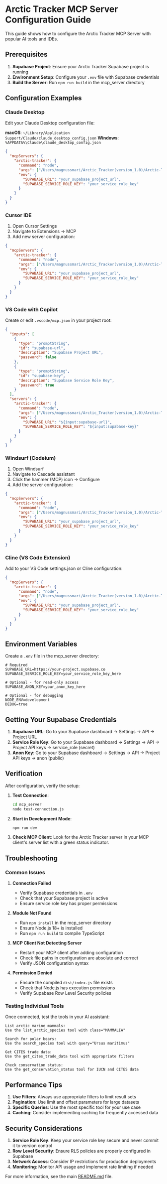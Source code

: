# Arctic Tracker MCP Server Configuration Guide

This guide shows how to configure the Arctic Tracker MCP Server with popular AI tools and IDEs.

## Prerequisites

1. **Supabase Project**: Ensure your Arctic Tracker Supabase project is running
2. **Environment Setup**: Configure your `.env` file with Supabase credentials
3. **Build the Server**: Run `npm run build` in the mcp_server directory

## Configuration Examples

### Claude Desktop

Edit your Claude Desktop configuration file:

**macOS**: `~/Library/Application Support/Claude/claude_desktop_config.json`
**Windows**: `%APPDATA%\Claude\claude_desktop_config.json`

```json
{
  "mcpServers": {
    "arctic-tracker": {
      "command": "node",
      "args": ["/Users/magnussmari/Arctic_Tracker(version_1.0)/Arctic-Tracker-API/mcp_server/dist/index.js"],
      "env": {
        "SUPABASE_URL": "your_supabase_project_url",
        "SUPABASE_SERVICE_ROLE_KEY": "your_service_role_key"
      }
    }
  }
}
```

### Cursor IDE

1. Open Cursor Settings
2. Navigate to Extensions → MCP
3. Add new server configuration:

```json
{
  "mcpServers": {
    "arctic-tracker": {
      "command": "node",
      "args": ["/Users/magnussmari/Arctic_Tracker(version_1.0)/Arctic-Tracker-API/mcp_server/dist/index.js"],
      "env": {
        "SUPABASE_URL": "your_supabase_project_url",
        "SUPABASE_SERVICE_ROLE_KEY": "your_service_role_key"
      }
    }
  }
}
```

### VS Code with Copilot

Create or edit `.vscode/mcp.json` in your project root:

```json
{
  "inputs": [
    {
      "type": "promptString",
      "id": "supabase-url",
      "description": "Supabase Project URL",
      "password": false
    },
    {
      "type": "promptString", 
      "id": "supabase-key",
      "description": "Supabase Service Role Key",
      "password": true
    }
  ],
  "servers": {
    "arctic-tracker": {
      "command": "node",
      "args": ["/Users/magnussmari/Arctic_Tracker(version_1.0)/Arctic-Tracker-API/mcp_server/dist/index.js"],
      "env": {
        "SUPABASE_URL": "${input:supabase-url}",
        "SUPABASE_SERVICE_ROLE_KEY": "${input:supabase-key}"
      }
    }
  }
}
```

### Windsurf (Codeium)

1. Open Windsurf
2. Navigate to Cascade assistant
3. Click the hammer (MCP) icon → Configure
4. Add the server configuration:

```json
{
  "mcpServers": {
    "arctic-tracker": {
      "command": "node",
      "args": ["/Users/magnussmari/Arctic_Tracker(version_1.0)/Arctic-Tracker-API/mcp_server/dist/index.js"],
      "env": {
        "SUPABASE_URL": "your_supabase_project_url",
        "SUPABASE_SERVICE_ROLE_KEY": "your_service_role_key"
      }
    }
  }
}
```

### Cline (VS Code Extension)

Add to your VS Code settings.json or Cline configuration:

```json
{
  "mcpServers": {
    "arctic-tracker": {
      "command": "node",
      "args": ["/Users/magnussmari/Arctic_Tracker(version_1.0)/Arctic-Tracker-API/mcp_server/dist/index.js"],
      "env": {
        "SUPABASE_URL": "your_supabase_project_url",
        "SUPABASE_SERVICE_ROLE_KEY": "your_service_role_key"
      }
    }
  }
}
```

## Environment Variables

Create a `.env` file in the mcp_server directory:

```env
# Required
SUPABASE_URL=https://your-project.supabase.co
SUPABASE_SERVICE_ROLE_KEY=your_service_role_key_here

# Optional - for read-only access
SUPABASE_ANON_KEY=your_anon_key_here

# Optional - for debugging
NODE_ENV=development
DEBUG=true
```

## Getting Your Supabase Credentials

1. **Supabase URL**: Go to your Supabase dashboard → Settings → API → Project URL
2. **Service Role Key**: Go to your Supabase dashboard → Settings → API → Project API keys → service_role (secret)
3. **Anon Key**: Go to your Supabase dashboard → Settings → API → Project API keys → anon (public)

## Verification

After configuration, verify the setup:

1. **Test Connection**:
   ```bash
   cd mcp_server
   node test-connection.js
   ```

2. **Start in Development Mode**:
   ```bash
   npm run dev
   ```

3. **Check MCP Client**: Look for the Arctic Tracker server in your MCP client's server list with a green status indicator.

## Troubleshooting

### Common Issues

1. **Connection Failed**
   - Verify Supabase credentials in `.env`
   - Check that your Supabase project is active
   - Ensure service role key has proper permissions

2. **Module Not Found**
   - Run `npm install` in the mcp_server directory
   - Ensure Node.js 18+ is installed
   - Run `npm run build` to compile TypeScript

3. **MCP Client Not Detecting Server**
   - Restart your MCP client after adding configuration
   - Check file paths in configuration are absolute and correct
   - Verify JSON configuration syntax

4. **Permission Denied**
   - Ensure the compiled `dist/index.js` file exists
   - Check that Node.js has execution permissions
   - Verify Supabase Row Level Security policies

### Testing Individual Tools

Once connected, test the tools in your AI assistant:

```
List arctic marine mammals:
Use the list_arctic_species tool with class="MAMMALIA"

Search for polar bears:
Use the search_species tool with query="Ursus maritimus"

Get CITES trade data:
Use the get_cites_trade_data tool with appropriate filters

Check conservation status:
Use the get_conservation_status tool for IUCN and CITES data
```

## Performance Tips

1. **Use Filters**: Always use appropriate filters to limit result sets
2. **Pagination**: Use limit and offset parameters for large datasets  
3. **Specific Queries**: Use the most specific tool for your use case
4. **Caching**: Consider implementing caching for frequently accessed data

## Security Considerations

1. **Service Role Key**: Keep your service role key secure and never commit it to version control
2. **Row Level Security**: Ensure RLS policies are properly configured in Supabase
3. **Network Access**: Consider IP restrictions for production deployments
4. **Monitoring**: Monitor API usage and implement rate limiting if needed

For more information, see the main [README.md](./README.md) file.
